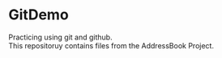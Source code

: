 # GitDemo
Practicing using git and github.
<br>
This repositoruy contains files from the AddressBook Project.
